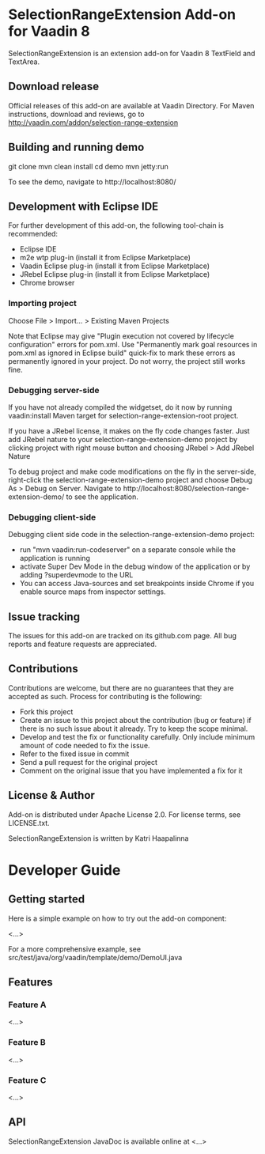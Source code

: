 # SelectionRangeExtension Add-on for Vaadin 8

SelectionRangeExtension is an extension add-on for Vaadin 8 TextField and TextArea.


## Download release

Official releases of this add-on are available at Vaadin Directory. For Maven instructions, download and reviews, go to http://vaadin.com/addon/selection-range-extension

## Building and running demo

git clone <url of the SelectionRangeExtension repository>
mvn clean install
cd demo
mvn jetty:run

To see the demo, navigate to http://localhost:8080/

## Development with Eclipse IDE

For further development of this add-on, the following tool-chain is recommended:
- Eclipse IDE
- m2e wtp plug-in (install it from Eclipse Marketplace)
- Vaadin Eclipse plug-in (install it from Eclipse Marketplace)
- JRebel Eclipse plug-in (install it from Eclipse Marketplace)
- Chrome browser

### Importing project

Choose File > Import... > Existing Maven Projects

Note that Eclipse may give "Plugin execution not covered by lifecycle configuration" errors for pom.xml. Use "Permanently mark goal resources in pom.xml as ignored in Eclipse build" quick-fix to mark these errors as permanently ignored in your project. Do not worry, the project still works fine. 

### Debugging server-side

If you have not already compiled the widgetset, do it now by running vaadin:install Maven target for selection-range-extension-root project.

If you have a JRebel license, it makes on the fly code changes faster. Just add JRebel nature to your selection-range-extension-demo project by clicking project with right mouse button and choosing JRebel > Add JRebel Nature

To debug project and make code modifications on the fly in the server-side, right-click the selection-range-extension-demo project and choose Debug As > Debug on Server. Navigate to http://localhost:8080/selection-range-extension-demo/ to see the application.

### Debugging client-side

Debugging client side code in the selection-range-extension-demo project:
  - run "mvn vaadin:run-codeserver" on a separate console while the application is running
  - activate Super Dev Mode in the debug window of the application or by adding ?superdevmode to the URL
  - You can access Java-sources and set breakpoints inside Chrome if you enable source maps from inspector settings.

## Issue tracking

The issues for this add-on are tracked on its github.com page. All bug reports and feature requests are appreciated. 

## Contributions

Contributions are welcome, but there are no guarantees that they are accepted as such. Process for contributing is the following:
- Fork this project
- Create an issue to this project about the contribution (bug or feature) if there is no such issue about it already. Try to keep the scope minimal.
- Develop and test the fix or functionality carefully. Only include minimum amount of code needed to fix the issue.
- Refer to the fixed issue in commit
- Send a pull request for the original project
- Comment on the original issue that you have implemented a fix for it

## License & Author

Add-on is distributed under Apache License 2.0. For license terms, see LICENSE.txt.

SelectionRangeExtension is written by Katri Haapalinna

# Developer Guide

## Getting started

Here is a simple example on how to try out the add-on component:

<...>

For a more comprehensive example, see src/test/java/org/vaadin/template/demo/DemoUI.java

## Features

### Feature A

<...>

### Feature B

<...>

### Feature C

<...>

## API

SelectionRangeExtension JavaDoc is available online at <...>
